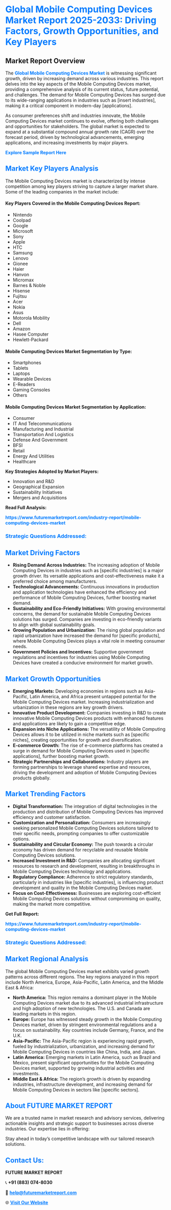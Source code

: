 <h1 style="color: #007BFF;">Global Mobile Computing Devices Market Report 2025-2033: Driving Factors, Growth Opportunities, and Key Players</h1>

<section id="overview">
<h2>Market Report Overview</h2>
<p>The <a href="https://www.futuremarketreport.com/industry-report/mobile-computing-devices-market" style="color: #007BFF; text-decoration: none;"><strong>Global Mobile Computing Devices Market</strong></a> is witnessing significant growth, driven by increasing demand across various industries. This report delves into the key aspects of the Mobile Computing Devices market, providing a comprehensive analysis of its current status, future potential, and challenges. The demand for Mobile Computing Devices has surged due to its wide-ranging applications in industries such as [insert industries], making it a critical component in modern-day [applications].</p>
<p>As consumer preferences shift and industries innovate, the Mobile Computing Devices market continues to evolve, offering both challenges and opportunities for stakeholders. The global market is expected to expand at a substantial compound annual growth rate (CAGR) over the forecast period, driven by technological advancements, emerging applications, and increasing investments by major players.</p>
</section>

<section id="overview">
<p><a href="https://www.futuremarketreport.com/request-sample/reportId=116085" style="color: #007BFF; text-decoration: none;"><strong>Explore Sample Report Here</strong></a></p>
</section>

<section id="key-players">
<h2 style="color: #007BFF;">Market Key Players Analysis</h2>
<p>The Mobile Computing Devices market is characterized by intense competition among key players striving to capture a larger market share. Some of the leading companies in the market include:</p>
<h4>Key Players Covered in the Mobile Computing Devices Report:</h4>
<ul><li>Nintendo</li><li>Coolpad</li><li>Google</li><li>Microsoft</li><li>Sony</li><li>Apple</li><li>HTC</li><li>Samsung</li><li>Lenovo</li><li>Gionee</li><li>Haier</li><li>Hanvon</li><li>Micromax</li><li>Barnes &amp; Noble</li><li>Hisense</li><li>Fujitsu</li><li>Acer</li><li>Nokia</li><li>Asus</li><li>Motorola Mobility</li><li>Dell</li><li>Amazon</li><li>Hasee Computer</li><li>Hewlett-Packard</li></ul>
<h4>Mobile Computing Devices Market Segmentation by Type:</h4>
<ul><li>Smartphones</li><li>Tablets</li><li>Laptops</li><li>Wearable Devices</li><li>E-Readers</li><li>Gaming Consoles</li><li>Others</li></ul>

<h4>Mobile Computing Devices Market Segmentation by Application:</h4>
<ul><li>Consumer</li><li>IT And Telecommunications</li><li>Manufacturing and Industrial</li><li>Transportation And Logistics</li><li>Defense And Government</li><li>BFSI</li><li>Retail</li><li>Energy And Utilities</li><li>Healthcare</li></ul>
<p><strong>Key Strategies Adopted by Market Players:</strong></p>
<ul>
<li>Innovation and R&D</li>
<li>Geographical Expansion</li>
<li>Sustainability Initiatives</li>
<li>Mergers and Acquisitions</li>
</ul>
</section>

<section>
<p><strong>Read Full Analysis: </strong></p><a href="https://www.futuremarketreport.com/industry-report/mobile-computing-devices-market" style="color: #007BFF; text-decoration: none;"><strong>https://www.futuremarketreport.com/industry-report/mobile-computing-devices-market</strong></a>
<h3 style="color: #007BFF;">Strategic Questions Addressed:</h3>
</section>

<section id="driving-factors">
<h2 style="color: #007BFF;">Market Driving Factors</h2>
<ul>
<li><strong>Rising Demand Across Industries:</strong> The increasing adoption of Mobile Computing Devices in industries such as [specific industries] is a major growth driver. Its versatile applications and cost-effectiveness make it a preferred choice among manufacturers.</li>
<li><strong>Technological Advancements:</strong> Continuous innovations in production and application technologies have enhanced the efficiency and performance of Mobile Computing Devices, further boosting market demand.</li>
<li><strong>Sustainability and Eco-Friendly Initiatives:</strong> With growing environmental concerns, the demand for sustainable Mobile Computing Devices solutions has surged. Companies are investing in eco-friendly variants to align with global sustainability goals.</li>
<li><strong>Growing Population and Urbanization:</strong> The rising global population and rapid urbanization have increased the demand for [specific products], where Mobile Computing Devices plays a vital role in meeting consumer needs.</li>
<li><strong>Government Policies and Incentives:</strong> Supportive government regulations and incentives for industries using Mobile Computing Devices have created a conducive environment for market growth.</li>
</ul>
</section>

<section id="growth-opportunities">
<h2 style="color: #007BFF;">Market Growth Opportunities</h2>
<ul>
<li><strong>Emerging Markets:</strong> Developing economies in regions such as Asia-Pacific, Latin America, and Africa present untapped potential for the Mobile Computing Devices market. Increasing industrialization and urbanization in these regions are key growth drivers.</li>
<li><strong>Innovative Product Development:</strong> Companies investing in R&D to create innovative Mobile Computing Devices products with enhanced features and applications are likely to gain a competitive edge.</li>
<li><strong>Expansion into Niche Applications:</strong> The versatility of Mobile Computing Devices allows it to be utilized in niche markets such as [specific niches], creating opportunities for growth and diversification.</li>
<li><strong>E-commerce Growth:</strong> The rise of e-commerce platforms has created a surge in demand for Mobile Computing Devices used in [specific applications], further boosting market growth.</li>
<li><strong>Strategic Partnerships and Collaborations:</strong> Industry players are forming partnerships to leverage shared expertise and resources, driving the development and adoption of Mobile Computing Devices products globally.</li>
</ul>
</section>

<section id="trending-factors">
<h2 style="color: #007BFF;">Market Trending Factors</h2>
<ul>
<li><strong>Digital Transformation:</strong> The integration of digital technologies in the production and distribution of Mobile Computing Devices has improved efficiency and customer satisfaction.</li>
<li><strong>Customization and Personalization:</strong> Consumers are increasingly seeking personalized Mobile Computing Devices solutions tailored to their specific needs, prompting companies to offer customizable options.</li>
<li><strong>Sustainability and Circular Economy:</strong> The push towards a circular economy has driven demand for recyclable and reusable Mobile Computing Devices solutions.</li>
<li><strong>Increased Investment in R&D:</strong> Companies are allocating significant resources to research and development, resulting in breakthroughs in Mobile Computing Devices technology and applications.</li>
<li><strong>Regulatory Compliance:</strong> Adherence to strict regulatory standards, particularly in industries like [specific industries], is influencing product development and quality in the Mobile Computing Devices market.</li>
<li><strong>Focus on Cost-Effectiveness:</strong> Businesses are exploring cost-efficient Mobile Computing Devices solutions without compromising on quality, making the market more competitive.</li>
</ul>
</section>

<section>
<p><strong>Get Full Report: </strong></p><a href="https://www.futuremarketreport.com/industry-report/mobile-computing-devices-market" style="color: #007BFF; text-decoration: none;"><strong>https://www.futuremarketreport.com/industry-report/mobile-computing-devices-market</strong></a>
<h3 style="color: #007BFF;">Strategic Questions Addressed:</h3>
</section>


<section id="regional-analysis">
<h2 style="color: #007BFF;">Market Regional Analysis</h2>
<p>The global Mobile Computing Devices market exhibits varied growth patterns across different regions. The key regions analyzed in this report include North America, Europe, Asia-Pacific, Latin America, and the Middle East & Africa:</p>
<ul>
<li><strong>North America:</strong> This region remains a dominant player in the Mobile Computing Devices market due to its advanced industrial infrastructure and high adoption of new technologies. The U.S. and Canada are leading markets in this region.</li>
<li><strong>Europe:</strong> Europe has witnessed steady growth in the Mobile Computing Devices market, driven by stringent environmental regulations and a focus on sustainability. Key countries include Germany, France, and the U.K.</li>
<li><strong>Asia-Pacific:</strong> The Asia-Pacific region is experiencing rapid growth, fueled by industrialization, urbanization, and increasing demand for Mobile Computing Devices in countries like China, India, and Japan.</li>
<li><strong>Latin America:</strong> Emerging markets in Latin America, such as Brazil and Mexico, present significant opportunities for the Mobile Computing Devices market, supported by growing industrial activities and investments.</li>
<li><strong>Middle East & Africa:</strong> The region’s growth is driven by expanding industries, infrastructure development, and increasing demand for Mobile Computing Devices in sectors like [specific sectors].</li>
</ul>
</section>

<footer>
<h2 style="color: #007BFF;">About FUTURE MARKET REPORT</h2>
<p>We are a trusted name in market research and advisory services, delivering actionable insights and strategic support to businesses across diverse industries. Our expertise lies in offering:</p>

<p>Stay ahead in today’s competitive landscape with our tailored research solutions.</p>

<h2 style="color: #007BFF;">Contact Us:</h2>
<p><strong>FUTURE MARKET REPORT</strong></p>
<p>📞 <strong>+91 (883) 074-8030</strong></p>
<p>📧 <strong><a href="mailto:help@futuremarketreport.com" style="color: #007BFF;">help@futuremarketreport.com</a></strong></p>
<p>🌐 <strong><a href="https://www.futuremarketreport.com/" style="color: #007BFF;">Visit Our Website</a></strong></p>
</footer>